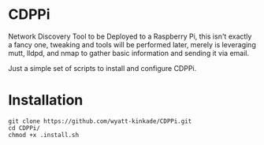# CDPPi
Network Discovery Tool to be Deployed to a Raspberry Pi, this isn't exactly a fancy one, tweaking and tools will be performed later, merely is leveraging mutt, lldpd, and nmap to gather basic information and sending it via email.

Just a simple set of scripts to install and configure CDPPi.



# Installation

```
git clone https://github.com/wyatt-kinkade/CDPPi.git
cd CDPPi/
chmod +x .install.sh
```

